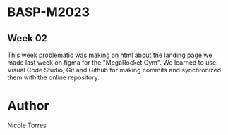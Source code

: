 # BASP-M2023
## Week 02
This week problematic was making an html about the landing page we made last week on figma for the "MegaRocket Gym". We learned to use: Visual Code Studio, Git and Github for making commits and synchronized them with the online repository. 
# Author
Nicole Torres
